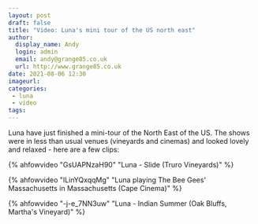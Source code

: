 ```yaml
---
layout: post
draft: false
title: "Video: Luna's mini tour of the US north east"
author:
  display_name: Andy
  login: admin
  email: andy@grange85.co.uk
  url: http://www.grange85.co.uk
date: 2021-08-06 12:30
imageurl: 
categories:
 - luna
 - video
tags:
---
```

Luna have just finished a mini-tour of the North East of the US. The shows were in less than usual venues (vineyards and cinemas) and looked lovely and relaxed - here are a few clips:

{% ahfowvideo "GsUAPNzaH90" "Luna - Slide (Truro Vineyards)" %}

{% ahfowvideo "ILinYQxqqMg" "Luna playing The Bee Gees' Massachusetts in Massachusetts (Cape Cinema)" %}

{% ahfowvideo "-j-e_7NN3uw" "Luna - Indian Summer (Oak Bluffs, Martha's Vineyard)" %}
